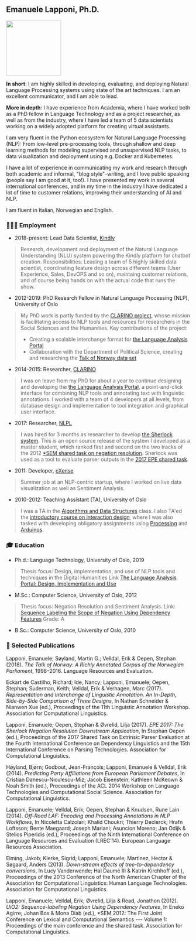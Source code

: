 ## Emanuele Lapponi, Ph.D.

<img src="/images/eman.jpg" width="150">

**In short**: I am highly skilled in developing, evaluating, and deploying Natural Language Processing systems using state of the art techniques. I am an excellent communicator, and I am able to lead.

**More in depth**: I have experience from Academia, where I have worked both as a PhD fellow in Language Technology and as a project researcher, as well as from the industry, where I have led a team of 5 data scientists working on a widely adopted platform for creating virtual assistants.

I am very fluent in the Python ecosystem for Natural Language Processing (NLP): From low-level pre-processing tools, through shallow and deep learning methods for modeling supervised and unsupervised NLP tasks, to data visualization and deployment using e.g. Docker and Kubernetes.

I have a lot of experience in communicating my work and research through both academic and informal, "blog style"-writing, and I love public speaking (people say I am good at it, too!). I have presented my work in several international conferences, and in my time in the industry I have dedicated a lot of time to customer relations, improving their understanding of AI and NLP.

I am fluent in Italian, Norwegian and English.

### 👨🏻‍🔧 Employment 

- 2018-present: Lead Data Scientist, [Kindly](https://kindly.ai/)

> Research, development and deployment of the Natural Language Understanding (NLU) system powering the Kindly platform for chatbot creation. Responsibilities: Leading a team of 5 highly skilled data scientist, coordinating feature design across different teams (User Experience, Sales, DevOPS and so on), maintaing customer relations, and of course being hands on with the actual code that runs the show.

- 2012-2019: PhD Research Fellow in Natural Language Processing (NLP), University of Oslo

> My PhD work is partly funded by the [CLARINO project](https://clarin.w.uib.no/), whose mission is facilitating access to NLP tools and resources for researchers in the Social Sciences and the Humanities. Key contributions of the project:
> - Creating a scalable interchange format for [the Language Analysis Portal](lap.clarino.uio.no)
> - Collaboration with the Department of Political Science, creating and researching the [Talk of Norway data set](https://github.com/ltgoslo/talk-of-norway)

- 2014-2015: Researcher, [CLARINO](https://clarin.w.uib.no/)

> I was on leave from my PhD for about a year to continue designing and developing the [the Language Analysis Portal](lap.clarino.uio.no), a point-and-click interface for combining NLP tools and annotating text with linguistic annotations. I worked with a team of 4 developers at all levels, from database design and implementation to tool integration and graphical user interface.

- 2017: Researcher, [NLPL](https://neic.no/nlpl/)

> I was hired for 3 months as researcher to develop [the Sherlock system](https://github.com/ltgoslo/sherlock). This is an open source release of the system I developed as a master student, which ranked first and second on the two tracks of the 2012 [\*SEM shared task on negation resolution](https://www.clips.uantwerpen.be/sem2012-st-neg/). Sherlock was used as a tool to evaluate parser outputs in the [2017 EPE shared task](http://epe.nlpl.eu/).

- 2011: Developer, [cXense](https://www.cxense.com/)

> Summer job at an NLP-centric startup, where I worked on live data visualization as well as Sentiment Analysis.

- 2010-2012: Teaching Assistant (TA), University of Oslo

> I was a TA in the [Algorithms and Data Structures](http://www.uio.no/studier/emner/matnat/ifi/INF2220/) class. I also TA'ed the [introductory course on interaction design](http://www.uio.no/studier/emner/matnat/ifi/INF1510/), where I was also tasked with developing obligatory assignments using [Processing](https://processing.org/) and [Arduinos](https://www.arduino.cc/).

### 🎓 Education 

- Ph.d.: Language Technology, University of Oslo, 2019
> Thesis focus: Design, implementation, and use of NLP tools and techniques in the Digital Humanities
> Link [The Language Analysis Portal: Design, Implementation and Use](https://www.dropbox.com/s/b0h41z0kthm321f/emanuele-lapponi-phd-thesis.pdf?dl=0)

- M.Sc.: Computer Science, University of Oslo, 2012
> Thesis focus: Negation Resolution and Sentiment Analysis.
> Link: [Sequence Labeling the Scope of Negation Using Dependency Features](https://pdfs.semanticscholar.org/68b4/aea9428d2832de1e5442d85c25b129b582dd.pdf)
> Grade: A

- B.Sc.: Computer Science, University of Oslo, 2010

### 📖 Selected Publications

Lapponi, Emanuele; Søyland, Martin G.; Velldal, Erik & Oepen, Stephan (2018). *The Talk of Norway: A Richly Annotated Corpus of the Norwegian Parliament*, 1998–2016. Language Resources and Evaluation.

Eckart de Castilho, Richard; Ide, Nancy; Lapponi, Emanuele; Oepen, Stephan; Suderman, Keith; Velldal, Erik & Verhagen, Marc (2017). *Representation and Interchange of Linguistic Annotation. An In-Depth, Side-by-Side Comparison of Three Designs*, In Nathan Schneider & Nianwen Xue (ed.),  Proceedings of the 11th Linguistic Annotation Workshop. Association for Computational Linguistics.

Lapponi, Emanuele; Oepen, Stephan & Øvrelid, Lilja (2017). *EPE 2017: The Sherlock Negation Resolution Downstream Application*, In Stephan Oepen (ed.),  Proceedings of the 2017 Shared Task on Extrinsic Parser Evaluation at the Fourth International Conference on Dependency Linguistics and the 15th International Conference on Parsing Technologies.  Association for Computational Linguistics.

Høyland, Bjørn; Godbout, Jean-François; Lapponi, Emanuele & Velldal, Erik (2014). *Predicting Party Affiliations from European Parliament Debates*, In Cristian Danescu-Niculescu-Miz; Jacob Eisenstein; Kathleen McKeown & Noah Smith (ed.),  Proceedings of the ACL 2014 Workshop on Language Technologies and Computational Social Science.  Association for Computational Linguistics.

Lapponi, Emanuele; Velldal, Erik; Oepen, Stephan & Knudsen, Rune Lain (2014). *Off-Road LAF: Encoding and Processing Annotations in NLP Workflows*, In Nicoletta Calzolari; Khalid Choukri; Thierry Declerck; Hrafn Loftsson; Bente Maegaard; Joseph Mariani; Asuncion Moreno; Jan Odijk & Stelios Piperidis (ed.),  Proceedings of the Ninth International Conference on Language Resources and Evaluation (LREC'14).  European Language Resources Association.

Elming, Jakob; Klerke, Sigrid; Lapponi, Emanuele; Martinez, Hector & Søgaard, Anders (2013). *Down-stream effects of tree-to-dependency conversions*, In Lucy Vanderwende; Hal Daumé III & Katrin Kirchhoff (ed.),  Proceedings of the 2013 Conference of the North American Chapter of the Association for Computational Linguistics: Human Language Technologies.  Association for Computational Linguistics.

Lapponi, Emanuele; Velldal, Erik; Øvrelid, Lilja & Read, Jonathon (2012). *UiO2: Sequence-labeling Negation Using Dependency Features*, In Eneko Agirre; Johan Bos & Mona Diab (ed.), \*SEM 2012: The First Joint Conference on Lexical and Computational Semantics --- Volume 1: Proceedings of the main conference and the shared task.  Association for Computational Linguistics.
